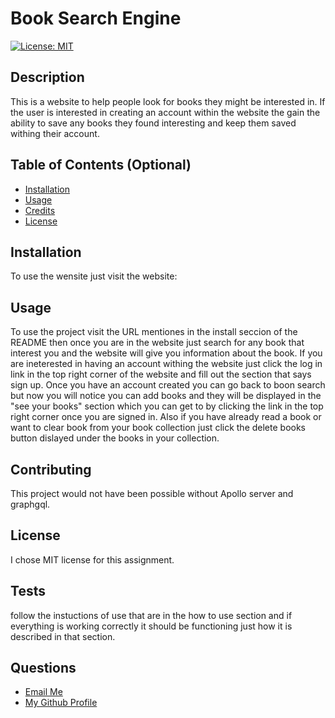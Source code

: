 # Book Search Engine

  [![License: MIT](https://img.shields.io/badge/License-MIT-yellow.svg)](https://opensource.org/licenses/MIT)

## Description

This is a website to help people look for books they might be interested in. If the user is interested in creating an account within the website the gain the ability to save any books they found interesting and keep them saved withing their account.

## Table of Contents (Optional)


- [Installation](#installation)
- [Usage](#usage)
- [Credits](#credits)
- [License](#license)

## Installation

To use the wensite just visit the website: 

## Usage

To use the project visit the URL mentiones in the install seccion of the README then once you are in the website just search for any book that interest you and the website will give you information about the book. If you are ineterested in having an account withing the website just click the log in link in the top right corner of the website and fill out the section that says sign up. Once you have an account created you can go back to boon search but now you will notice you can add books and they will be displayed in the "see your books" section which you can get to by clicking the link in the top right corner once you are signed in. Also if you have already read a book or want to clear book from your book collection just click the delete books button dislayed under the books in your collection.    

## Contributing

This project would not have been possible without Apollo server and graphgql.

## License

I chose MIT license for this assignment.

## Tests

follow the instuctions of use that are in the how to use section and if everything is working correctly it should be functioning just how it is described in that section.

## Questions
<ul>
  <li> <a href='mailto://tavaresaxel95@gmail.com?subject="contact me"&body="Hello"'> Email Me </a></li>
  <li> <a href='https://github.com/tavaresaxel'> My Github Profile </a> </li>
</ul>
